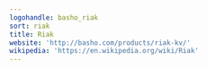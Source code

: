 ```yaml
---
logohandle: basho_riak
sort: riak
title: Riak
website: 'http://basho.com/products/riak-kv/'
wikipedia: 'https://en.wikipedia.org/wiki/Riak'
---
```

